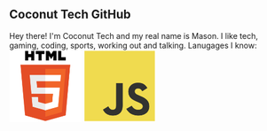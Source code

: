 ## Coconut Tech GitHub
Hey there! I'm Coconut Tech and my real name is Mason. 
I like tech, gaming, coding, sports, working out and talking. 
Lanugages I know: 
<img src="https://raw.githubusercontent.com/devicons/devicon/master/icons/html5/html5-original-wordmark.svg" height="130" width="auto">
<img src="https://raw.githubusercontent.com/devicons/devicon/master/icons/javascript/javascript-original.svg" height="130" width="auto">
